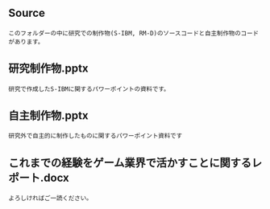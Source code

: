 ## Source
    このフォルダーの中に研究での制作物(S-IBM, RM-D)のソースコードと自主制作物のコードがあります。

## 研究制作物.pptx
    研究で作成したS-IBMに関するパワーポイントの資料です。


## 自主制作物.pptx
    研究外で自主的に制作したものに関するパワーポイント資料です

## これまでの経験をゲーム業界で活かすことに関するレポート.docx
    よろしければご一読ください。
